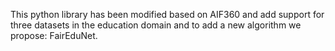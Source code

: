 This python library has been modified based on AIF360 and add support for three datasets in the education domain and to add a new algorithm we propose: FairEduNet.